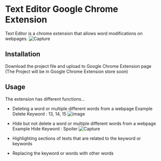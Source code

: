 # Text Editor Google Chrome Extension
Text Editor is a chrome extension that allows word modifications on webpages.
![Capture](https://user-images.githubusercontent.com/99563611/185010746-78f8ebfc-aac9-42e7-bc40-9b498405306c.PNG)

## Installation
Download the project file and upload to Google Chrome Extension page
(The Project will be in Google Chrome Extension store soon)

## Usage

The extension has different functions...
- Deleting a word or multiple different words from a webpage
Example Delete
Keyword : 13, 14, 15
![image](https://user-images.githubusercontent.com/99563611/185011510-33630eb2-2899-446d-9f18-784991b64281.png)

- Hide but not delete a word or multiple different words from a webpage
Example Hide
Keyword : Spoiler
![Capture](https://user-images.githubusercontent.com/99563611/185012509-ae104b72-91db-4efd-83dc-6b69539e093a.PNG)


- Highlighting sections of texts that are related to the keyword or keywords
- Replacing the keyword or words with other words


